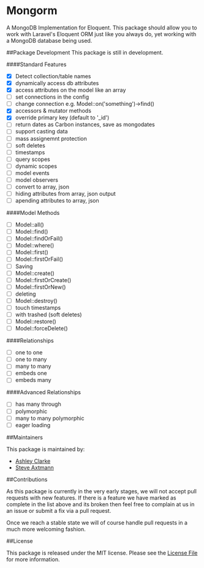 # Mongorm
A MongoDB Implementation for Eloquent.
This package should allow you to work with Laravel's Eloquent ORM just like you always do, yet working with a MongoDB database being used.

##Package Development
This package is still in development.

####Standard Features
- [x] Detect collection/table names
- [x] dynamically access db attributes
- [x] access attributes on the model like an array
- [ ] set connections in the config
- [ ] change connection e.g. Model::on('something')->find()
- [x] accessors & mutator methods
- [x] override primary key (default to '_id')
- [ ] return dates as Carbon instances, save as mongodates
- [ ] support casting data
- [ ] mass assignemnt protection
- [ ] soft deletes
- [ ] timestamps
- [ ] query scopes
- [ ] dynamic scopes
- [ ] model events
- [ ] model observers
- [ ] convert to array, json
- [ ] hiding attributes from array, json output
- [ ] apending attributes to array, json

####Model Methods
- [ ] Model::all()
- [ ] Model::find()
- [ ] Model::findOrFail()
- [ ] Model::where()
- [ ] Model::first()
- [ ] Model::firstOrFail()
- [ ] Saving
- [ ] Model::create()
- [ ] Model::firstOrCreate()
- [ ] Model::firstOrNew()
- [ ] deleting
- [ ] Model::destroy()
- [ ] touch timestamps
- [ ] with trashed (soft deletes)
- [ ] Model::restore()
- [ ] Model::forceDelete()

####Relationships
- [ ] one to one
- [ ] one to many
- [ ] many to many
- [ ] embeds one
- [ ] embeds many

####Advanced Relationships
- [ ] has many through
- [ ] polymorphic
- [ ] many to many polymorphic
- [ ] eager loading

##Maintainers

This package is maintained by:
- [Ashley Clarke](https://twitter.com/clarkeash)
- [Steve Axtmann](https://twitter.com/Fllambe)

##Contributions

As this package is currently in the very early stages, we will not accept pull requests with new features. If there is a feature we have marked as complete in the list above and its broken then feel free to complain at us in an issue or submit a fix via a pull request.

Once we reach a stable state we will of course handle pull requests in a much more welcoming fashion.

##License

This package is released under the MIT license. Please see the [License File](LICENSE) for more information.
